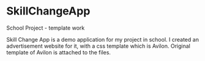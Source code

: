 # SkillChangeApp
School Project - template work

Skill Change App is a demo application for my project in school. I created an advertisement website for it, with a css template which is Avilon.
Original template of Avilon is attached to the files.
